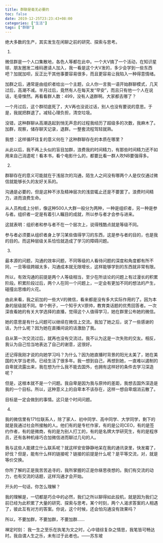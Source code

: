 ```yaml
---
title: 群聊是毫无必要的
toc: false
date: 2019-12-25T23:23:43+08:00
categories: ["生活"]
tags: ["群聊"]
---
```

绝大多数的生产，其实发生在闲聊之前的研究、探索与思考。

1.
微信群是一个人口集散地，各色人等都在此中。一个大V搞了一个活动，在知识星球、朋友圈发二维码邀请人加入，我一看是这个大V发的，多少会学到一些东西吧？加就加呗，反正比干其他事要容易很多，而且更容易让我陷入一种得意情绪。

加群之后，通常是由组织者给出一个主题，众人你一言我一语开始群聊模式，几天过后，高潮不减。半月过后，竟然有人在每天发“早安”，而且只有他一个人在说话，毛骨悚然。再看看群人数：499，没有人退群啊。大家都去哪了？

一个月过后，这个群彻底死了，大V再也没说过话，别人也没有要说的意思。于是，我就把群退了。减轻心理负担，清空垃圾。

没错，这种群聊从高潮迭起到悄无声息的过程我经历了超级多的次数，我麻木了。加群，观察，储存聊天记录，退群。一整套流程驾轻就熟。

我想：这样循环往复的意义何在？这种群聊存在的本质在哪里？

从此以后，我不再上头似的盲目加群，浪费我的时间精力，有那些时间精力还不如用来自己消遣呢！看本书，看个电影什么的，都要比看一群人吹NB要强得多。

2.
群聊存在的意义可能就在于浅层次的沟通，陌生人之间没有哪两个人是仅仅通过微信就能够长久的友好关系的。

沟通是必要的，但是这种不涉及精神层次的浅尝辄止还是不要罢了。浪费时间精力，进而浪费生命。

从人员构成上分析，像这种500人大群一般分为两种，一种是组织者，另一种是参与者。组织者一定是有着引人瞩目的成就，所以参与者才会参与进来。

这就表明：组织者和参与者不在一个层次上，说得残酷点就是等级不同。

参与者必须要从组织者身上学习某些值得学习的东西，这是参与者的目的，也是我的目的。而这种层级关系恰恰就造成了学习的障碍问题。

3.
最本源的问题，沟通的效率问题，不同等级的人看待问题的深度和角度都有所不同，一旦等级跨越太多，沟通成本就无限增长，这样能够学到的东西就非常有限。

所以，有效沟通的前提是两个人等级相当，至少在所谈论的问题上有过漫长的积累阶段。积累阶段过后，两个人在同一个问题上，一定会有更加不同的想法的产生，碰撞出思维的火花。

由此来看，我之前加的一些大V的微信，看来都是没有多大实际作用的了。因为本身的层级就不同。举个例子，一个知乎大V原帅，教育类话题的优秀回答者。一次深夜看她的有关大学选择的直播，觉得这个人值得学习，她在群里公布她的微信。

她的意思是有什么问题可以继续在微信上交流。我加了她之后，说了一些感谢的话，为什么呢？因为她在直播间说的话激励了我。

自从第一次交流过后，就再也没有交流过。我不认为这是一次失败的交友。相反，我认为自己恰当地表达了自己的谢意，这很好。

还记得我刚才说的向她学习吗？为什么？因为她直播时背景的阳光太美了，她在美国的大学当老师。已经生活了很多年。我一想到自己，再想到她，一直难以遏制的自卑就流露出来，我在想为什么我不能去国外，也拥有这样好的条件去学习深造呢？

但是，这根本就不是一个问题。我自卑是因为我与原帅的差距，我想去国外深造是我的一个目标。所以，这种意义上的自卑本不该存在，这样一想自卑烟消云散了。

目标是一定会做到的事情。这只是个时间问题。

4.
我的微信里有171位联系人，除了家人、初中同学、高中同学、大学同学，剩下的就是我通过社会所接触的人。他们有的是专栏作家，有的是公司CEO，有的是签约作者，有的是微商，有的是为别人打工的，有的是名牌大学研究生，有的是程序员，还有各种机缘巧合加微信进而聊过几句的人。

我与这些人能建立什么联系呢？就这样安安静静地呆在我的通讯录里，快发霉了，好伐？但是，能有什么样的链接呢？链接的前提是什么呢？是平等交流，对，就是等价交换。

你所了解的正是我苦苦追寻的，我所掌握的正是你昼思夜想的。我们有交流的动力，也有交流的话题，这样沟通才会开始。

开头的一句话，你怎么理解？

我的理解是，一切都是巧合中的必然，我们之所以聊得如此投机，就是因为我们之前已经为此积累了大量的研究、探索与思考。某个时刻，两个人渴求答案的人相遇了，彼此互有对方的答案。你说，这个时候，还会怕沟通没有效果吗？

所以，不要加群，不要加群，不要加群……

禅定时刻：
我一生之至乐在执笔为文之时，心中错综复杂之情思，我笔皆可畅达时。我自谓人生之乐，未有过于此者也。——苏东坡